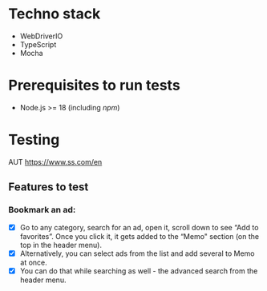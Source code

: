 # Techno stack
* WebDriverIO
* TypeScript
* Mocha

# Prerequisites to run tests
* Node.js >= 18 (including _npm_)

# Testing
AUT https://www.ss.com/en
## Features to test
### Bookmark an ad:
- [x] Go to any category, search for an ad, open it, scroll down to see “Add to favorites”. Once you click it, it gets added to the “Memo" section (on the top in the header menu).
- [x] Alternatively, you can select ads from the list and add several to Memo at once.
- [x] You can do that while searching as well - the advanced search from the header menu.
